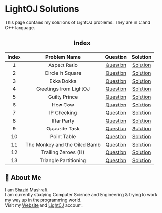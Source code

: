 # LightOJ Solutions

This page contains my solutions of LightOJ problems. They are in C and C++ language.  


<div align="center">

## Index
|  Index  |  Problem Name  |  Question  |  Solution  |
| :-----: | :------------: | :--------: | :--------: |
| 1 | Aspect Ratio | [Question](https://www.lightoj.com/problem/aspect-ratio) | [Solution](https://github.com/ShazidMashrafi/LightOJ/tree/main/Codes/Aspect%20Ratio)
| 2 | Circle in Square | [Question](https://www.lightoj.com/problem/circle-in-square) | [Solution](https://github.com/ShazidMashrafi/LightOJ/tree/main/Codes/Circle%20in%20Square)
| 3 | Ekka Dokka | [Question](https://www.lightoj.com/problem/ekka-dokka) | [Solution](https://github.com/ShazidMashrafi/LightOJ/tree/main/Codes/Ekka%20Dokka)
| 4 | Greetings from LightOJ | [Question](https://www.lightoj.com/problem/greetings-from-lightoj) | [Solution](https://github.com/ShazidMashrafi/LightOJ/tree/main/Codes/Greetings%20from%20LightOJ)
| 5 | Guilty Prince | [Question](https://www.lightoj.com/problem/guilty-prince) | [Solution](https://github.com/ShazidMashrafi/LightOJ/tree/main/Codes/Guilty%20Prince)
| 6 | How Cow | [Question](https://www.lightoj.com/problem/how-cow) | [Solution](https://github.com/ShazidMashrafi/LightOJ/tree/main/Codes/How%20Cow)
| 7 | IP Checking | [Question](https://www.lightoj.com/problem/ip-checking) | [Solution](https://github.com/ShazidMashrafi/LightOJ/tree/main/Codes/IP%20Checking)
| 8 | Iftar Party | [Question](https://www.lightoj.com/problem/iftar-party) | [Solution](https://github.com/ShazidMashrafi/LightOJ/tree/main/Codes/Iftar%20Party)
| 9 | Opposite Task | [Question](https://www.lightoj.com/problem/opposite-task) | [Solution](https://github.com/ShazidMashrafi/LightOJ/tree/main/Codes/Opposite%20Task)
| 10 | Point Table | [Question](https://www.lightoj.com/problem/point-table) | [Solution](https://github.com/ShazidMashrafi/LightOJ/tree/main/Codes/Point%20Table)
| 11 | The Monkey and the Oiled Bamb | [Question](https://www.lightoj.com/problem/the-monkey-and-the-oiled-bamb) | [Solution](https://github.com/ShazidMashrafi/LightOJ/tree/main/Codes/The%20Monkey%20and%20the%20Oiled%20Bamb)
| 12 | Trailing Zeroes (III) | [Question](https://www.lightoj.com/problem/trailing-zeroes-(iii)) | [Solution](https://github.com/ShazidMashrafi/LightOJ/tree/main/Codes/Trailing%20Zeroes%20(III))
| 13 | Triangle Partitioning | [Question](https://www.lightoj.com/problem/triangle-partitioning) | [Solution](https://github.com/ShazidMashrafi/LightOJ/tree/main/Codes/Triangle%20Partitioning)

</div>

## 🚀 About Me

I am Shazid Mashrafi.  
I am currently studying Computer Science and Engineering & trying to work my way up in the programming world.     
Visit my [Website](https://shazidmashrafi.com) and [LightOJ](https://lightoj.com/user/shazidmashrafi) account.
